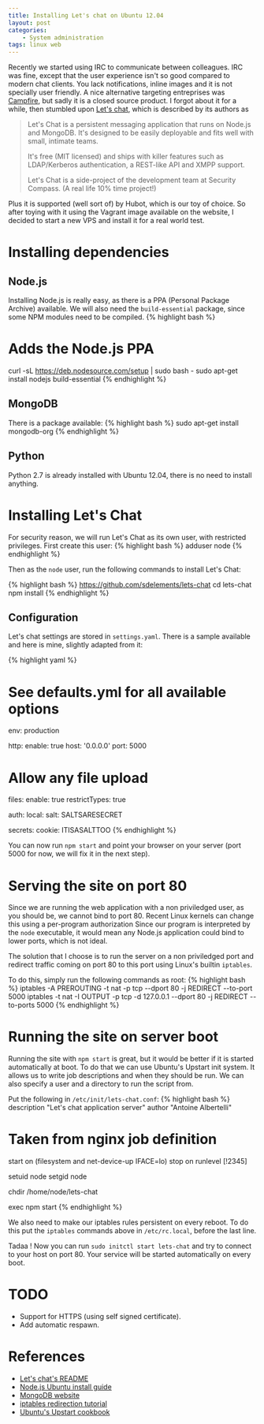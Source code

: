 ```yaml
---
title: Installing Let's chat on Ubuntu 12.04
layout: post
categories:
    - System administration
tags: linux web
---
```

Recently we started using IRC to communicate between colleagues.
IRC was fine, except that the user experience isn't so good compared to modern chat clients.
You lack notifications, inline images and it is not specially user friendly.
A nice alternative targeting entreprises was [Campfire](https://campfirenow.com/), but sadly it is a closed source product.
I forgot about it for a while, then stumbled upon [Let's chat](http://sdelements.github.io/lets-chat/), which is described by its authors as

> Let's Chat is a persistent messaging application that runs on Node.js and MongoDB. It's designed to be easily deployable and fits well with small, intimate teams.
>
> It's free (MIT licensed) and ships with killer features such as LDAP/Kerberos authentication, a REST-like API and XMPP support.
>
> Let's Chat is a side-project of the development team at Security Compass. (A real life 10% time project!)

Plus it is supported (well sort of) by Hubot, which is our toy of choice.
So after toying with it using the Vagrant image available on the website, I decided to start a new VPS and install it for a real world test.

# Installing dependencies

## Node.js
Installing Node.js is really easy, as there is a PPA (Personal Package Archive) available.
We will also need the `build-essential` package, since some NPM modules need to be compiled.
{% highlight bash %}
# Adds the Node.js PPA
curl -sL https://deb.nodesource.com/setup | sudo bash -
sudo apt-get install nodejs build-essential
{% endhighlight %}

## MongoDB
There is a package available:
{% highlight bash %}
sudo apt-get install mongodb-org
{% endhighlight %}

## Python
Python 2.7 is already installed with Ubuntu 12.04, there is no need to install anything.

# Installing Let's Chat
For security reason, we will run Let's Chat as its own user, with restricted privileges.
First create this user:
{% highlight bash %}
adduser node
{% endhighlight %}

Then as the `node` user, run the following commands to install Let's Chat:

{% highlight bash %}
https://github.com/sdelements/lets-chat
cd lets-chat
npm install
{% endhighlight %}

## Configuration
Let's chat settings are stored in `settings.yaml`.
There is a sample available and here is mine, slightly adapted from it:

{% highlight yaml %}
# See defaults.yml for all available options

env: production

http:
  enable: true
  host: '0.0.0.0'
  port: 5000

# Allow any file upload
files:
  enable: true
  restrictTypes: true

auth:
  local:
    salt: SALTSARESECRET

secrets:
  cookie: ITISASALTTOO
{% endhighlight %}

You can now run `npm start` and point your browser on your server (port 5000 for now, we will fix it in the next step).

# Serving the site on port 80
Since we are running the web application with a non priviledged user, as you should be, we cannot bind to port 80.
Recent Linux kernels can change this using a per-program authorization
Since our program is interpreted by the `node` executable, it would mean any Node.js application could bind to lower ports, which is not ideal.

The solution that I choose is to run the server on a non priviledged port and redirect traffic coming on port 80 to this port using Linux's builtin `iptables`.

To do this, simply run the following commands as root:
{% highlight bash %}
iptables -A PREROUTING -t nat -p tcp --dport 80 -j REDIRECT --to-port 5000
iptables -t nat -I OUTPUT -p tcp -d 127.0.0.1 --dport 80 -j REDIRECT --to-ports 5000
{% endhighlight %}

# Running the site on server boot
Running the site with `npm start` is great, but it would be better if it is started automatically at boot.
To do that we can use Ubuntu's Upstart init system.
It allows us to write job descriptions and when they should be run.
We can also specify a user and a directory to run the script from.

Put the following in `/etc/init/lets-chat.conf`:
{% highlight bash %}
description "Let's chat application server"
author "Antoine Albertelli"

# Taken from nginx job definition
start on (filesystem and net-device-up IFACE=lo)
stop on runlevel [!2345]

setuid node
setgid node

chdir /home/node/lets-chat

exec npm start
{% endhighlight %}

We also need to make our iptables rules persistent on every reboot.
To do this put the `iptables` commands above in `/etc/rc.local`, before the last line.

Tadaa ! Now you can run `sudo initctl start lets-chat` and try to connect to your host on port 80.
Your service will be started automatically on every boot.


# TODO
* Support for HTTPS (using self signed certificate).
* Add automatic respawn.


# References
* [Let's chat's README](https://github.com/sdelements/lets-chat/blob/master/README.md)
* [Node.js Ubuntu install guide](https://github.com/joyent/node/wiki/installing-node.js-via-package-manager#debian-and-ubuntu-based-linux-distributions)
* [MongoDB website](http://docs.mongodb.org/manual/tutorial/install-mongodb-on-ubuntu/)
* [iptables redirection tutorial](http://www.catonmat.net/blog/unprivileged-programs-privileged-ports/)
* [Ubuntu's Upstart cookbook](http://docs.mongodb.org/manual/tutorial/install-mongodb-on-ubuntu/)

